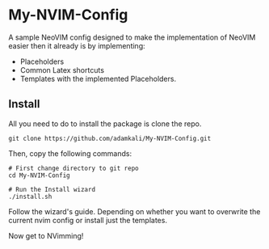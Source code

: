 # My-NVIM-Config
A sample NeoVIM config designed to make the implementation of NeoVIM easier then it already is by implementing:
- Placeholders
- Common Latex shortcuts
- Templates with the implemented Placeholders.


## Install
All you need to do to install the package is clone the repo.
```
git clone https://github.com/adamkali/My-NVIM-Config.git
```
Then, copy the following commands:
```
# First change directory to git repo
cd My-NVIM-Config

# Run the Install wizard
./install.sh
```
Follow the wizard's guide. Depending on whether you want to overwrite the current nvim config or install just the templates.

Now get to NVimming!
